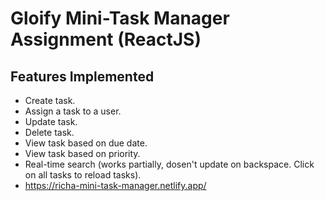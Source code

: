# Gloify Mini-Task Manager Assignment (ReactJS)

## Features Implemented
* Create task.
* Assign a task to a user.
* Update task.
* Delete task.
* View task based on due date.
* View task based on priority.
* Real-time search (works partially, dosen't update on backspace. Click on all tasks to reload tasks).
* https://richa-mini-task-manager.netlify.app/
